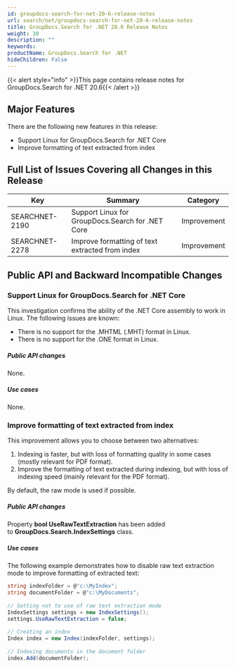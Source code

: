 ```yaml
---
id: groupdocs-search-for-net-20-6-release-notes
url: search/net/groupdocs-search-for-net-20-6-release-notes
title: GroupDocs.Search for .NET 20.6 Release Notes
weight: 30
description: ""
keywords: 
productName: GroupDocs.Search for .NET
hideChildren: False
---
```

{{< alert style="info" >}}This page contains release notes for GroupDocs.Search for .NET 20.6{{< /alert >}}

## Major Features

There are the following new features in this release:

*   Support Linux for GroupDocs.Search for .NET Core
*   Improve formatting of text extracted from index

## Full List of Issues Covering all Changes in this Release

| Key | Summary | Category |
| --- | --- | --- |
| SEARCHNET-2190 | Support Linux for GroupDocs.Search for .NET Core | Improvement |
| SEARCHNET-2278 | Improve formatting of text extracted from index | Improvement |

## Public API and Backward Incompatible Changes

### Support Linux for GroupDocs.Search for .NET Core

This investigation confirms the ability of the .NET Core assembly to work in Linux. The following issues are known:

*   There is no support for the .MHTML (.MHT) format in Linux.
*   There is no support for the .ONE format in Linux.

##### Public API changes

None.

##### Use cases

None.

### Improve formatting of text extracted from index

This improvement allows you to choose between two alternatives:

1.  Indexing is faster, but with loss of formatting quality in some cases (mostly relevant for PDF format).
2.  Improve the formatting of text extracted during indexing, but with loss of indexing speed (mainly relevant for the PDF format).

By default, the raw mode is used if possible.

##### Public API changes 

Property **bool UseRawTextExtraction** has been added to **GroupDocs.Search.IndexSettings** class.

##### Use cases 

The following example demonstrates how to disable raw text extraction mode to improve formatting of extracted text:


```csharp
string indexFolder = @"c:\MyIndex";
string documentFolder = @"c:\MyDocuments";
 
// Setting not to use of raw text extraction mode
IndexSettings settings = new IndexSettings();
settings.UseRawTextExtraction = false;
 
// Creating an index
Index index = new Index(indexFolder, settings);
 
// Indexing documents in the document folder
index.Add(documentFolder);
```